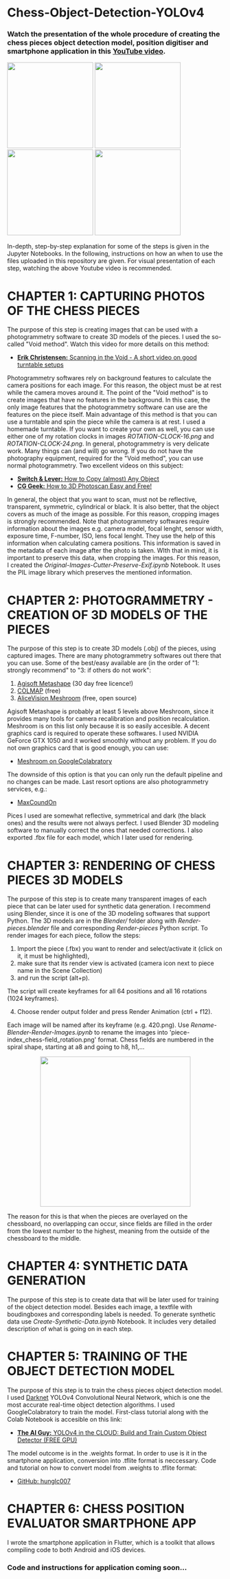 # Chess-Object-Detection-YOLOv4

### Watch the presentation of the whole procedure of creating the chess pieces object detection model, position digitiser and smartphone application in this [YouTube video](https://www.youtube.com/watch?v=Tj1lcSwxBYY).

<p float="left">
  <img src="README/Screenshot-1.png" width="200" />
  <img src="README/Screenshot-2.png" width="200" />
  <img src="README/Screenshot-3.png" width="200" />
  <img src="README/Screenshot-4.png" width="200" />
</p>

In-depth, step-by-step explanation for some of the steps is given in the Jupyter Notebooks. In the following, instructions on how an when to use the files uploaded in this repository are given. For visual presentation of each step, watching the above Youtube video is recommended.

# CHAPTER 1: CAPTURING PHOTOS OF THE CHESS PIECES 

The purpose of this step is creating images that can be used with a photogrammetry software to create 3D models of the pieces. I used the so-called "Void method". Watch this video for more details on this method:
- [**Erik Christensen:** Scanning in the Void - A short video on good turntable setups](https://www.youtube.com/watch?v=Il6LVXqSlRg)

Photogrammetry softwares rely on background features to calculate the camera positions for each image. For this reason, the object must be at rest while the camera moves around it. The point of the "Void method" is to create images that have no features in the background. In this case, the only image features that the photogrammetry software can use are the features on the piece itself. Main advantage of this method is that you can use a turntable and spin the piece while the camera is at rest. I used a homemade turntable. If you want to create your own as well, you can use either one of my rotation clocks in images _ROTATION-CLOCK-16.png_ and _ROTATION-CLOCK-24.png_. In general, photogrammetry is very delicate work. Many things can (and will) go wrong. If you do not have the photography equipment, required for the "Void method", you can use normal photogrammetry. Two excellent videos on this subject:
- [**Switch & Lever:** How to Copy (almost) Any Object](https://www.youtube.com/watch?v=0WTns1ItVss) 
- [**CG Geek:** How to 3D Photoscan Easy and Free!](https://www.youtube.com/watch?v=k4NTf0hMjtY)

In general, the object that you want to scan, must not be reflective, transparent, symmetric, cylindrical or black. It is also better, that the object covers as much of the image as possible. For this reason, cropping images is strongly recommended. Note that photogrammetry softwares require information about the images e.g. camera model, focal lenght, sensor width, exposure time, F-number, ISO, lens focal lenght. They use the help of this information when calculating camera positions. This information is saved in the metadata of each image after the photo is taken. WIth that in mind, it is important to preserve this data, when cropping the images. For this reason, I created the _Original-Images-Cutter-Preserve-Exif.ipynb_ Notebook. It uses the PIL image library which preserves the mentioned information. 

# CHAPTER 2: PHOTOGRAMMETRY - CREATION OF 3D MODELS OF THE PIECES

The purpose of this step is to create 3D models (.obj) of the pieces, using captured images. There are many photogrammetry softwares out there that you can use. Some of the best/easy available are (in the order of "1: strongly recommend" to "3: if others do not work":

1. [Agisoft Metashape](https://www.agisoft.com/) (30 day free licence!)
2. [COLMAP](https://colmap.github.io/) (free)
3. [AliceVision Meshroom](https://alicevision.org/) (free, open source)

Agisoft Metashape is probably at least 5 levels above Meshroom, since it provides many tools for camera recalibration and position recalculation. Meshroom is on this list only because it is so easily accesible. A decent graphics card is required to operate these softwares. I used NVIDIA GeForce GTX 1050 and it worked smoothly without any problem. If you do not own graphics card that is good enough, you can use:

- [Meshroom on GoogleColabratory](https://gist.github.com/donmahallem/22134574382b7bd8a67c1550734fcfc4) 

The downside of this option is that you can only run the default pipeline and no changes can be made. Last resort options are also photogrammetry services, e.g.:

- [MaxCoundOn](https://photogrammetry.maxcloudon.com/)

Pices I used are somewhat reflective, symmetrical and dark (the black ones) and the results were not always perfect. I used Blender 3D modeling software to manually correct the ones that needed corrections. I also exported .fbx file for each model, which I later used for rendering.

# CHAPTER 3: RENDERING OF CHESS PIECES 3D MODELS

The purpose of this step is to create many transparent images of each piece that can be later used for synthetic data generation. I recommend using Blender, since it is one of the 3D modeling softwares that support Python. The 3D models are in the _Blender/_ folder along with _Render-pieces.blender_ file and corresponding _Render-pieces_ Python script. To render images for each piece, follow the steps:
1. Import the piece (.fbx) you want to render and select/activate it (click on it, it must be highlighted), 
2. make sure that its render view is activated (camera icon next to piece name in the Scene Collection)
3. and run the script (alt+p).

The script will create keyframes for all 64 positions and all 16 rotations (1024 keyframes). 

4. Choose render output folder and press Render Animation (ctrl + f12).

Each image will be named after its keyframe (e.g. 420.png). Use _Rename-Blender-Render-Images.ipynb_ to rename the images into 'piece-index_chess-field_rotation.png' format. Chess fields are numbered in the spiral shape, starting at a8 and going to h8, h1,... 
<p align="center">
<img src="README/chessboard-render.png" width="350" height="350">
</p>
The reason for this is that when the pieces are overlayed on the chessboard, no overlapping can occur, since fields are filled in the order from the lowest number to the highest, meaning from the outside of the chessboard to the middle.

# CHAPTER 4: SYNTHETIC DATA GENERATION

The purpose of this step is to create data that will be later used for training of the object detection model. Besides each image, a textfile with boudingboxes and corresponding labels is needed. To generate synthetic data use _Create-Synthetic-Data.ipynb_ Notebook. It includes very detailed description of what is going on in each step.

# CHAPTER 5: TRAINING OF THE OBJECT DETECTION MODEL

The purpose of this step is to train the chess pieces object detection model. I used [Darknet](https://github.com/AlexeyAB/darknet) YOLOv4 Convolutional Neural Network, which is one the most accurate real-time object detection algorithms. I used GoogleColabratory to train the model. First-class tutorial along with the Colab Notebook is accesible on this link:

- [**The AI Guy:** YOLOv4 in the CLOUD: Build and Train Custom Object Detector (FREE GPU)](https://www.youtube.com/watch?v=mmj3nxGT2YQ)

The model outcome is in the .weights format. In order to use is it in the smartphone application, conversion into .tflite format is neccessary. Code and tutorial on how to convert model from .weights to .tflite format:

- [GitHub: hunglc007](https://github.com/hunglc007/tensorflow-yolov4-tflite)


# CHAPTER 6: CHESS POSITION EVALUATOR SMARTPHONE APP

I wrote the smartphone application in Flutter, which is a toolkit that allows compiling code to both Android and iOS devices.

### Code and instructions for application coming soon...

